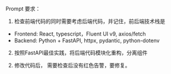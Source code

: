 Prompt 要求： 

1. 检查前端代码的同时需要考虑后端代码，并记住，前后端技术栈是
- Frontend: React, typescript，Fluent UI v9, axios/fetch
- Backend: Python + FastAPI, httpx, pydantic, python-dotenv
2. 按照FastAPI最佳实践，将后端代码模块化重构，分离组件
<!-- 3. 按照: React, typescript，Fluent UI v9最佳实践，将前端代码模块化重构，分离组件 -->
2. 修改代码后， 需要检查后没有红色告警，要修复。


